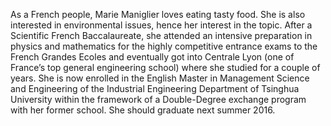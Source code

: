 As a French people, Marie Maniglier loves eating tasty food. She is also interested in environmental issues, hence her interest in the topic. 
After a Scientific French Baccalaureate, she attended an intensive preparation in physics and mathematics for the highly competitive entrance exams to the French Grandes Ecoles and eventually got into Centrale Lyon (one of France’s top general engineering school) where she studied for a couple of years. 
She is now enrolled in the English Master in Management Science and Engineering of the Industrial Engineering Department of Tsinghua University within the framework of a Double-Degree exchange program with her former school. She should graduate next summer 2016.
